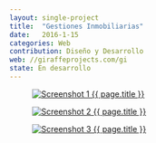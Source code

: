```yaml
---
layout: single-project
title:  "Gestiones Inmobiliarias"
date: 	2016-1-15
categories: Web
contribution: Diseño y Desarrollo
web: //giraffeprojects.com/gi
state: En desarrollo
---
```


<figure class="single-project__image">
	<a href="{{ page.web }}" target="_blank">
		<img src="{{ post.url }}/images/gestiones-inmobiliarias/Screenshot_1-min.png" alt="Screenshot 1 {{ page.title }}">
	</a>
</figure>
<figure class="single-project__image">
	<a href="{{ page.web }}" target="_blank">
		<img src="{{ post.url }}/images/gestiones-inmobiliarias/Screenshot_2-min.png" alt="Screenshot 2 {{ page.title }}">
	</a>
</figure>
<figure class="single-project__image">
	<a href="{{ page.web }}" target="_blank">
		<img src="{{ post.url }}/images/gestiones-inmobiliarias/Screenshot_3-min.png" alt="Screenshot 3 {{ page.title }}">
	</a>
</figure>